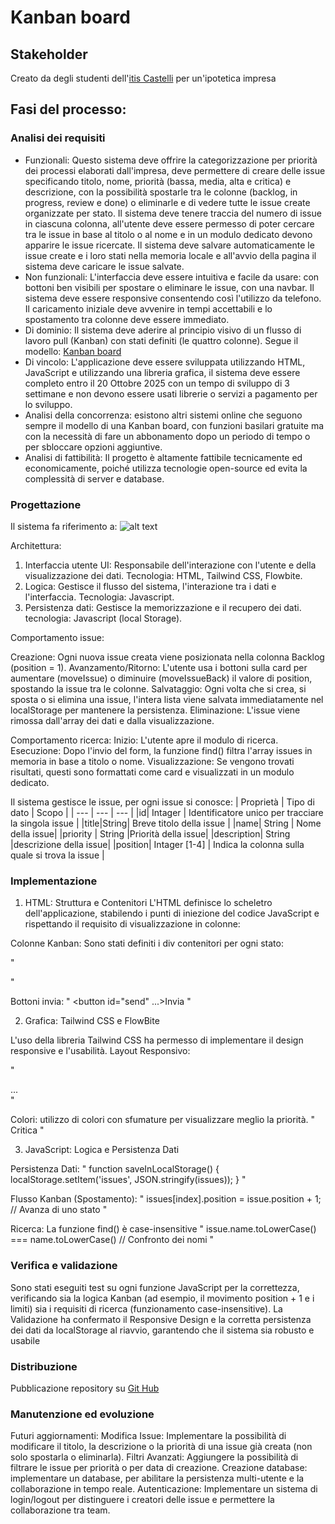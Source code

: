 # Kanban board
## Stakeholder
Creato da degli studenti dell'[itis Castelli](https://www.iiscastelli.edu.it/Pager.aspx?Page=mainpage) per un'ipotetica impresa

## Fasi del processo:
### Analisi dei requisiti
- Funzionali: Questo sistema deve offrire la categorizzazione per priorità dei processi elaborati dall'impresa, deve permettere di creare delle issue specificando titolo, nome, priorità (bassa, media, alta e critica) e descrizione, con la possibilità spostarle tra le colonne (backlog, in progress, review e done) o eliminarle e di vedere tutte le issue create organizzate per stato. Il sistema deve tenere traccia del numero di issue in ciascuna colonna, all'utente deve essere permesso di poter cercare tra le issue in base al titolo o al nome e in un modulo dedicato devono apparire le issue ricercate. Il sistema deve salvare automaticamente le issue create e i loro stati nella memoria locale e all'avvio della pagina il sistema deve caricare le issue salvate.
- Non funzionali: L'interfaccia deve essere intuitiva e facile da usare: con bottoni ben visibili per spostare o eliminare le issue, con una navbar. Il sistema deve essere responsive consentendo così l'utilizzo da telefono. Il caricamento iniziale deve avvenire in tempi accettabili e lo spostamento tra colonne deve essere immediato.
- Di dominio: Il sistema deve aderire al principio visivo di un flusso di lavoro pull (Kanban) con stati definiti (le quattro colonne). Segue il modello: [Kanban board](https://en.wikipedia.org/wiki/Kanban_board)
- Di vincolo: L'applicazione deve essere sviluppata utilizzando HTML, JavaScript e utilizzando una libreria grafica, il sistema deve essere completo entro il 20 Ottobre 2025 con un tempo di sviluppo di 3 settimane e non devono essere usati librerie o servizi a pagamento per lo sviluppo.
- Analisi della concorrenza: esistono altri sistemi online che seguono sempre il modello di una Kanban board, con funzioni basilari gratuite ma con la necessità di fare un abbonamento dopo un periodo di tempo o per sbloccare opzioni aggiuntive.
- Analisi di fattibilità: Il progetto è altamente fattibile tecnicamente ed economicamente, poiché utilizza tecnologie open-source ed evita la complessità di server e database. 

### Progettazione
Il sistema fa riferimento a:
![alt text](https://upload.wikimedia.org/wikipedia/commons/thumb/b/b4/Abstract_Kanban_Board.svg/330px-Abstract_Kanban_Board.svg.png)

Architettura:
1. Interfaccia utente UI: Responsabile dell'interazione con l'utente e della visualizzazione dei dati. Tecnologia: HTML, Tailwind CSS, Flowbite.
2. Logica: Gestisce il flusso del sistema, l'interazione tra i dati e l'interfaccia. Tecnologia: Javascript.
3. Persistenza dati: Gestisce la memorizzazione e il recupero dei dati. tecnologia: Javascript (local Storage).

Comportamento issue:

Creazione: Ogni nuova issue creata viene posizionata nella colonna Backlog (position = 1).
Avanzamento/Ritorno: L'utente usa i bottoni sulla card per aumentare (moveIssue) o diminuire (moveIssueBack) il valore di position, spostando la issue tra le colonne.
Salvataggio: Ogni volta che si crea, si sposta o si elimina una issue, l'intera lista viene salvata immediatamente nel localStorage per mantenere la persistenza.
Eliminazione: L'issue viene rimossa dall'array dei dati e dalla visualizzazione.

Comportamento ricerca:
Inizio: L'utente apre il modulo di ricerca.
Esecuzione: Dopo l'invio del form, la funzione find() filtra l'array issues in memoria in base a titolo o nome.
Visualizzazione: Se vengono trovati risultati, questi sono formattati come card e visualizzati in un modulo dedicato.


Il sistema gestisce le issue, per ogni issue si conosce:
| Proprietà | Tipo di dato | Scopo |
| --- | --- | --- |
|id| Intager | Identificatore unico per tracciare la singola issue |
|title|String| Breve titolo della issue |
|name| String | Nome della issue|
|priority | String |Priorità della issue|
|description| String |descrizione della issue|
|position| Intager [1-4] | Indica la colonna sulla quale si trova la issue |


### Implementazione

1. HTML: Struttura e Contenitori 
L'HTML definisce lo scheletro dell'applicazione, stabilendo i punti di iniezione del codice JavaScript e rispettando il requisito di visualizzazione in colonne:

Colonne Kanban: Sono stati definiti i div contenitori per ogni stato:

" <div id="card1"></div> <div id="card4"></div> "

Bottoni invia:
" <button id="send" ...>Invia</button> "


2. Grafica: Tailwind CSS e FlowBite
   
L'uso della libreria Tailwind CSS ha permesso di implementare il design responsive e l'usabilità.
Layout Responsivo:

" <div class="w-full sm:w-1/6 ...">...</div> "

Colori: utilizzo di colori con sfumature per visualizzare meglio la priorità.
" <span class="bg-red-400 ... text-red-900">Critica</span> "


3. JavaScript: Logica e Persistenza Dati 

Persistenza Dati:
" function saveInLocalStorage() {
   localStorage.setItem('issues', JSON.stringify(issues));
   } "

Flusso Kanban (Spostamento):
" issues[index].position = issue.position + 1; // Avanza di uno stato "

Ricerca: La funzione find() è case-insensitive
" issue.name.toLowerCase() === name.toLowerCase() // Confronto dei nomi "

### Verifica e validazione
Sono stati eseguiti test su ogni funzione JavaScript per la correttezza, verificando sia la logica Kanban (ad esempio, il movimento position + 1 e i limiti) sia i requisiti di ricerca (funzionamento case-insensitive). La Validazione ha confermato il Responsive Design e la corretta persistenza dei dati da localStorage al riavvio, garantendo che il sistema sia robusto e usabile

### Distribuzione
Pubblicazione repository su [Git Hub](https://en.wikipedia.org/wiki/GitHub)

### Manutenzione ed evoluzione
Futuri aggiornamenti:
Modifica Issue: Implementare la possibilità di modificare il titolo, la descrizione o la priorità di una issue già creata (non solo spostarla o eliminarla).
Filtri Avanzati: Aggiungere la possibilità di filtrare le issue per priorità o per data di creazione.
Creazione database: implementare un database, per abilitare la persistenza multi-utente e la collaborazione in tempo reale.
Autenticazione: Implementare un sistema di login/logout per distinguere i creatori delle issue e permettere la collaborazione tra team.
